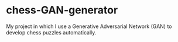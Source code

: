 # chess-GAN-generator
My project in which I use a Generative Adversarial Network (GAN) to develop chess puzzles automatically.
